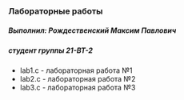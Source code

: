 ### Лабораторные работы 
##### Выполнил: Рождественский Максим Павлович
##### студент группы 21-ВТ-2
* lab1.c - лабораторная работа №1
* lab2.c - лабораторная работа №2
* lab3.c - лабораторная работа №3